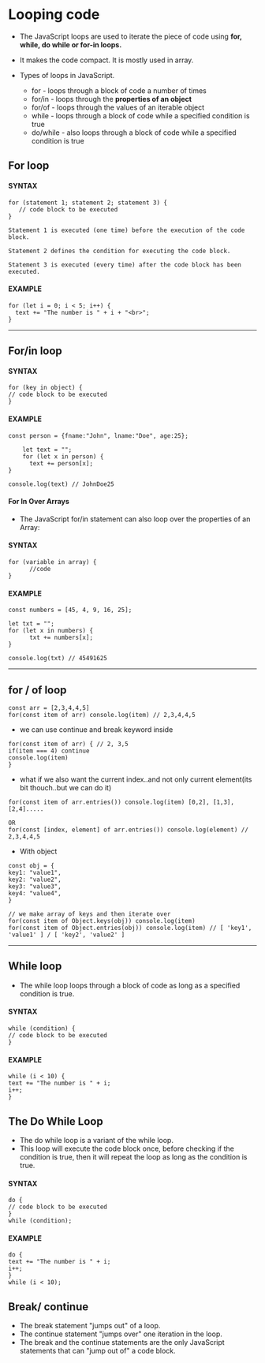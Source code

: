 # Looping code

- The JavaScript loops are used to iterate the piece of code using **for, while, do while or for-in loops.**
- It makes the code compact. It is mostly used in array.

- Types of loops in JavaScript.
  - for - loops through a block of code a number of times
  - for/in - loops through the **properties of an object**
  - for/of - loops through the values of an iterable object
  - while - loops through a block of code while a specified condition is true
  - do/while - also loops through a block of code while a specified condition is true

## For loop

#### **SYNTAX**

```
for (statement 1; statement 2; statement 3) {
   // code block to be executed
}

Statement 1 is executed (one time) before the execution of the code block.

Statement 2 defines the condition for executing the code block.

Statement 3 is executed (every time) after the code block has been executed.
```

#### **EXAMPLE**

```
for (let i = 0; i < 5; i++) {
  text += "The number is " + i + "<br>";
}
```

---

## For/in loop

#### **SYNTAX**

```
for (key in object) {
// code block to be executed
}
```

#### **EXAMPLE**

```
const person = {fname:"John", lname:"Doe", age:25};

    let text = "";
    for (let x in person) {
      text += person[x];
}

console.log(text) // JohnDoe25
```

#### **For In Over Arrays**

- The JavaScript for/in statement can also loop over the properties of an Array:

#### **SYNTAX**

```
for (variable in array) {
      //code
}
```

#### **EXAMPLE**

```
const numbers = [45, 4, 9, 16, 25];

let txt = "";
for (let x in numbers) {
      txt += numbers[x];
}

console.log(txt) // 45491625
```

---

## for / of loop

```
const arr = [2,3,4,4,5]
for(const item of arr) console.log(item) // 2,3,4,4,5
```

- we can use continue and break keyword inside

```
for(const item of arr) { // 2, 3,5
if(item === 4) continue
console.log(item)
}
```

- what if we also want the current index..and not only current element(its bit thouch..but we can do it)

```
for(const item of arr.entries()) console.log(item) [0,2], [1,3], [2,4].....

OR
for(const [index, element] of arr.entries()) console.log(element) // 2,3,4,4,5
```

- With object

```
const obj = {
key1: "value1",
key2: "value2",
key3: "value3",
key4: "value4",
}

// we make array of keys and then iterate over
for(const item of Object.keys(obj)) console.log(item)
for(const item of Object.entries(obj)) console.log(item) // [ 'key1', 'value1' ] / [ 'key2', 'value2' ]
```

---

## While loop

- The while loop loops through a block of code as long as a specified condition is true.

#### **SYNTAX**

```
while (condition) {
// code block to be executed
}
```

#### **EXAMPLE**

```
while (i < 10) {
text += "The number is " + i;
i++;
}
```

## The Do While Loop

- The do while loop is a variant of the while loop.
- This loop will execute the code block once, before checking if the condition is true, then it will repeat the loop as long as the condition is true.

#### **SYNTAX**

```
do {
// code block to be executed
}
while (condition);
```

#### **EXAMPLE**

```
do {
text += "The number is " + i;
i++;
}
while (i < 10);
```

## Break/ continue

- The break statement "jumps out" of a loop.
- The continue statement "jumps over" one iteration in the loop.
- The break and the continue statements are the only JavaScript statements that can "jump out of" a code block.
